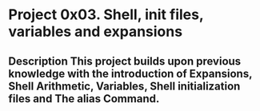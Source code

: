 # Project 0x03. Shell, init files, variables and expansions
## Description This project builds upon previous knowledge with the introduction of Expansions, Shell Arithmetic, Variables, Shell initialization files and The alias Command.
